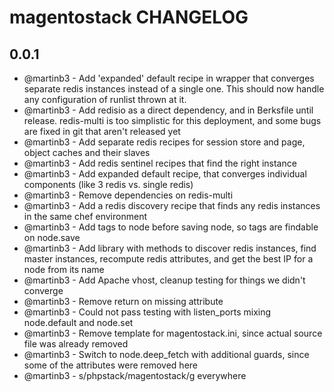 magentostack CHANGELOG
==================


0.0.1
-----

- @martinb3 - Add 'expanded' default recipe in wrapper that converges separate redis instances instead of a single one. This should now handle any configuration of runlist thrown at it.
- @martinb3 - Add redisio as a direct dependency, and in Berksfile until release. redis-multi is too simplistic for this deployment, and some bugs are fixed in git that aren't released yet
- @martinb3 - Add separate redis recipes for session store and page, object caches and their slaves
- @martinb3 - Add redis sentinel recipes that find the right instance
- @martinb3 - Add expanded default recipe, that converges individual components (like 3 redis vs. single redis)
- @martinb3 - Remove dependencies on redis-multi
- @martinb3 - Add a redis discovery recipe that finds any redis instances in the same chef environment
- @martinb3 - Add tags to node before saving node, so tags are findable on node.save
- @martinb3 - Add library with methods to discover redis instances, find master instances, recompute redis attributes, and get the best IP for a node from its name
- @martinb3 - Add Apache vhost, cleanup testing for things we didn't converge
- @martinb3 - Remove return on missing attribute
- @martinb3 - Could not pass testing with listen_ports mixing node.default and node.set
- @martinb3 - Remove template for magentostack.ini, since actual source file was already removed
- @martinb3 - Switch to node.deep_fetch with additional guards, since some of the attributes were removed here
- @martinb3 - s/phpstack/magentostack/g everywhere

